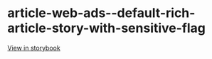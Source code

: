 # article-web-ads--default-rich-article-story-with-sensitive-flag

[View in storybook](https://raw.githack.com/Independent-Digital-News-and-Media-Ltd/indy-pwamp-sb/PR-1412-sb/index.html?path=/story/article-web-ads--default-rich-article-story-with-sensitive-flag)